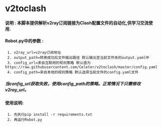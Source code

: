 # v2toclash

#### 说明 : 本脚本提供解析v2ray订阅链接为Clash配置文件的自动化,供学习交流使用.
#### Robot.py中的参数 :
     1. v2ray_url=v2ray订阅地址
     2. output_path=转换成功后文件输出路径 默认输出至当前文件夹的output.yaml中
     3. config_url=来自互联网的规则策略 默认值为https://raw.githubusercontent.com/Celeter/v2toclash/master/config.yaml
	 4. config_path=来自本地的规则策略 默认选择当前文件的config.yaml文件
##### 当config_url获取失败，使用config_path的策略。正常情况下只需修改v2ray_url。
#### 使用说明:
     1. 先执行pip install -r requirements.txt
     2. 再运行Robot.py 